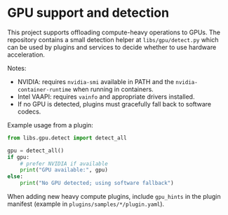 # GPU support and detection

This project supports offloading compute-heavy operations to GPUs. The repository contains a small detection helper at `libs/gpu/detect.py` which can be used by plugins and services to decide whether to use hardware acceleration.

Notes:
- NVIDIA: requires `nvidia-smi` available in PATH and the `nvidia-container-runtime` when running in containers.
- Intel VAAPI: requires `vainfo` and appropriate drivers installed.
- If no GPU is detected, plugins must gracefully fall back to software codecs.

Example usage from a plugin:

```python
from libs.gpu.detect import detect_all

gpu = detect_all()
if gpu:
    # prefer NVIDIA if available
    print("GPU available:", gpu)
else:
    print("No GPU detected; using software fallback")
```

When adding new heavy compute plugins, include `gpu_hints` in the plugin manifest (example in `plugins/samples/*/plugin.yaml`).
